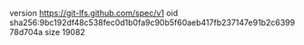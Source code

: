 version https://git-lfs.github.com/spec/v1
oid sha256:9bc192df48c538fec0d1b0fa9c90b5f60aeb417fb237147e91b2c639978d704a
size 19082
